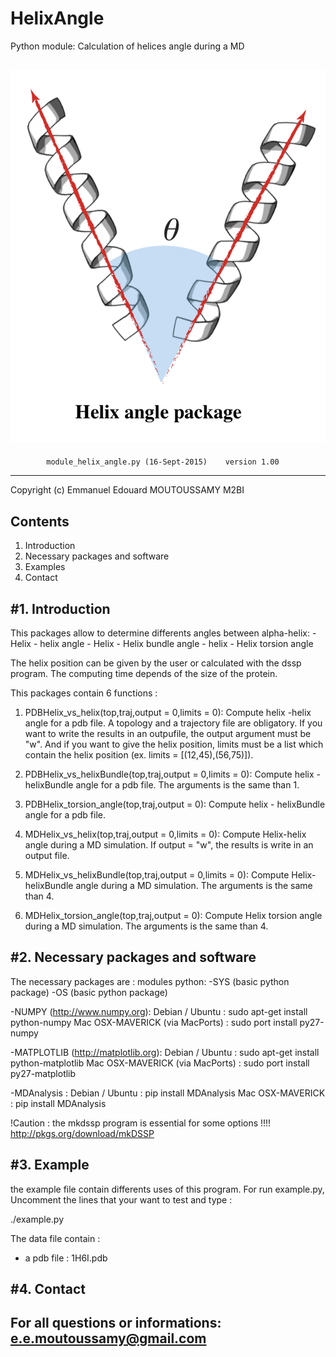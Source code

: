 # HelixAngle
 Python module: Calculation of helices angle during a MD

![](pictures/angle.png "logo" )
 ----------------------------------------------------------------------------
    		module_helix_angle.py (16-Sept-2015) 	version 1.00   
 ----------------------------------------------------------------------------
 
 
 Copyright (c) Emmanuel Edouard MOUTOUSSAMY M2BI

 Contents
----------
 1. Introduction
 2. Necessary packages and software
 3. Examples
 4. Contact


#1. Introduction
-------------------
This packages allow to determine differents angles between alpha-helix:
	- Helix - helix angle
	- Helix - Helix bundle angle
	- helix - Helix torsion angle

The helix position can be given by the user or calculated with the dssp program.
The computing time depends of the size of the protein.

This packages contain 6 functions :

1. PDBHelix_vs_helix(top,traj,output = 0,limits = 0):
	Compute helix -helix angle for a pdb file. A topology and a trajectory file
	are obligatory. If you want to write the results in an outpufile, the output
	argument must be "w". And if you want to give the helix position, limits must
	be a list which contain the helix position (ex. limits = [(12,45),(56,75)]).

2. PDBHelix_vs_helixBundle(top,traj,output = 0,limits = 0):
	Compute helix - helixBundle angle for a pdb file. The arguments is the same
	than 1.

3. PDBHelix_torsion_angle(top,traj,output = 0):
	Compute helix - helixBundle angle for a pdb file. 

4. MDHelix_vs_helix(top,traj,output = 0,limits = 0):
	Compute Helix-helix angle during a MD simulation. If output = "w", the
	results is write in an output file.

5. MDHelix_vs_helixBundle(top,traj,output = 0,limits = 0):
	Compute Helix-helixBundle angle during a MD simulation. The arguments is the
	same than 4.

6. MDHelix_torsion_angle(top,traj,output = 0):
	Compute Helix torsion angle during a MD simulation. The arguments is the same
	than 4.

	
 #2. Necessary packages and software
-----------------------------------

The necessary packages are :
modules python:
-SYS (basic python package)
-OS (basic python package)

-NUMPY (http://www.numpy.org):
Debian / Ubuntu : sudo apt-get install python-numpy
Mac OSX-MAVERICK (via MacPorts) : sudo port install py27-numpy

-MATPLOTLIB (http://matplotlib.org):
Debian / Ubuntu : sudo apt-get install python-matplotlib
Mac OSX-MAVERICK (via MacPorts) : sudo port install py27-matplotlib

-MDAnalysis :
Debian / Ubuntu : pip install MDAnalysis
Mac OSX-MAVERICK : pip install MDAnalysis

!Caution : the mkdssp program is essential for some options !!!!
http://pkgs.org/download/mkDSSP

 #3. Example
-----------------------------------
the example file contain differents uses of this program. For run example.py, 
Uncomment the lines that your want to test and type :

./example.py

The data file contain :
- a pdb file : 1H6I.pdb


 #4. Contact
---------------------------------
For all questions or informations:
e.e.moutoussamy@gmail.com
--------------------------------------------------------------------------------
